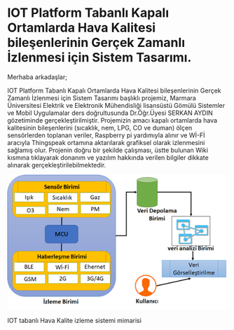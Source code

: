 # IOT Platform Tabanlı Kapalı Ortamlarda Hava Kalitesi bileşenlerinin Gerçek Zamanlı İzlenmesi için  Sistem Tasarımı.
Merhaba arkadaşlar;

IOT Platform Tabanlı Kapalı Ortamlarda Hava Kalitesi bileşenlerinin Gerçek Zamanlı İzlenmesi için  Sistem Tasarımı başlıklı projemiz, Marmara Üniversitesi Elektrik ve Elektronik Mühendisliği lisansüstü Gömülü Sistemler ve Mobil Uygulamalar ders doğrultusunda Dr.Öğr.Üyesi SERKAN AYDIN gözetiminde gerçekleştirilmiştir. Projemizin amacı kapalı ortamlarda hava kalitesinin bileşenlerini (sıcaklık, nem, LPG, CO ve duman) ölçen sensörlerden toplanan veriler, Raspberry pi yardımıyla alınır ve Wİ-Fİ aracıyla  Thingspeak ortamına aktarılarak grafiksel olarak izlenmesini sağlamış olur. Projenin doğru bir şekilde çalışması, üstte bulunan Wiki kısmına tıklayarak donanım ve yazılım hakkında verilen bilgiler dikkate alınarak gerçekleştirilebilmektedir.

![izlemesistemi](https://github.com/rohullah12344/air-quality-measurement-with-Raspberry-Pi.4/blob/main/izlemesistemi.png)

IOT tabanlı Hava Kalite izleme sistemi mimarisi
